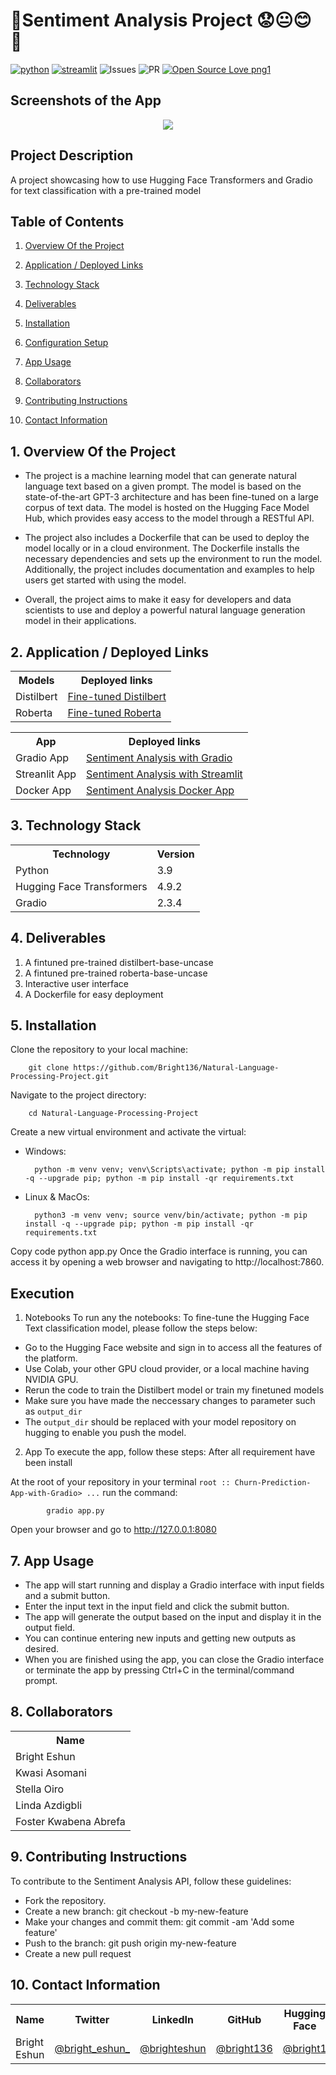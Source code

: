 # 🚀Sentiment Analysis Project 😟😐😊 🚀


[![python](https://img.shields.io/badge/Python-3776AB?style=for-the-badge&logo=python&logoColor=white)](https://img.shields.io/badge/Python-3776AB?style=for-the-badge&logo=python&logoColor=white)
[![streamlit](https://img.shields.io/badge/Streamlit-3776AB?style=for-the-badge&logo=streamlit&logoColor=red)](https://img.shields.io/badge/Streamlit-3776AB?style=for-the-badge&logo=streamlit&logoColor=white)
![Issues](https://img.shields.io/github/issues/eaedk/streamlit-iris-app?style=for-the-badge&logo=appveyor)
![PR](https://img.shields.io/github/issues-pr/eaedk/streamlit-iris-app?style=for-the-badge&logo=appveyor)
[![Open Source Love png1](https://badges.frapsoft.com/os/v1/open-source.png?v=103)](https://github.com/ellerbrock/open-source-badges/)


## Screenshots of the App
<div align='center'> 
    <img src="https://drive.google.com/uc?export=view&id=1Ku4QP_1MxXwci791Hat6o7w9C7BNjC5i"/>

</div>



## Project Description 
A project showcasing how to use Hugging Face Transformers and Gradio for text classification with a pre-trained model


## Table of Contents
1. [Overview Of the Project](#overview)

2. [Application / Deployed Links](#application)

3. [Technology Stack](#technology)

4. [Deliverables](#deliverables)

5. [Installation](#installation)

6. [Configuration Setup](#setup)

7. [App Usage](#usage)

8. [Collaborators](#collaborators)

9. [Contributing Instructions](#instructions)

10. [Contact Information](#ontact)


## 1. Overview Of the Project <a name="overview"></a>
- The project is a machine learning model that can generate natural language text based on a given prompt. The model is based on the state-of-the-art GPT-3 architecture and has been fine-tuned on a large corpus of text data. The model is hosted on the Hugging Face Model Hub, which provides easy access to the model through a RESTful API.

- The project also includes a Dockerfile that can be used to deploy the model locally or in a cloud environment. The Dockerfile installs the necessary dependencies and sets up the environment to run the model. Additionally, the project includes documentation and examples to help users get started with using the model.

- Overall, the project aims to make it easy for developers and data scientists to use and deploy a powerful natural language generation model in their applications.
## 2. Application / Deployed Links <a name="application"></a>
<table>
  <tr>
    <th>Models</th>
    <th>Deployed links</th>
  </tr>
  <tr>
    <td>Distilbert</td>
    <td><a href="https://huggingface.co/bright1/fine-tuned-distilbert-base-uncased">Fine-tuned Distilbert</a></td>
  </tr>
  <tr>
    <td>Roberta</td>
    <td><a href="https://huggingface.co/bright1/fine-tuned-twitter-Roberta-base-sentiment">Fine-tuned Roberta</a></td>
  </tr>
</table>

<table>
  <tr>
    <th>App</th>
    <th>Deployed links</th>
  </tr>
  <tr>
    <td>Gradio App</td>
    <td><a href="https://huggingface.co/spaces/bright1/sentiment-analysis-app-gradio">Sentiment Analysis with Gradio</a></td>
  </tr>
  <tr>
    <td>Streanlit App</td>
    <td><a href="https://huggingface.co/spaces/bright1/sentiment-analysis-app-streamlit">Sentiment Analysis with Streamlit</a></td>
  </tr>
  <tr>
    <td>Docker App</td>
    <td><a href="https://huggingface.co/spaces/bright1/MyFirstDockerApp">Sentiment Analysis Docker App</a></td>
  </tr>
</table>

## 3. Technology Stack <a name="technology"></a>
 
<table>
  <tr>
    <th>Technology</th>
    <th>Version</th>
  </tr>
  <tr>
    <td>Python</td>
    <td>3.9</td>
  </tr>
  <tr>
    <td>Hugging Face Transformers</td>
    <td>4.9.2</td>
  </tr>
  <tr>
    <td>Gradio</td>
    <td>2.3.4</td>
  </tr>
</table>

## 4. Deliverables <a name="deliverables"></a>

1. A fintuned pre-trained distilbert-base-uncase 
2. A fintuned pre-trained roberta-base-uncase 
3. Interactive user interface 
4. A Dockerfile for easy deployment 

## 5. Installation <a name="installation"></a>
Clone the repository to your local machine:


        git clone https://github.com/Bright136/Natural-Language-Processing-Project.git

Navigate to the project directory:

        cd Natural-Language-Processing-Project
Create a new virtual environment and activate the virtual:

- Windows:

        python -m venv venv; venv\Scripts\activate; python -m pip install -q --upgrade pip; python -m pip install -qr requirements.txt  

- Linux & MacOs:

        python3 -m venv venv; source venv/bin/activate; python -m pip install -q --upgrade pip; python -m pip install -qr requirements.txt



Copy code
python app.py
Once the Gradio interface is running, you can access it by opening a web browser and navigating to http://localhost:7860.

## Execution
1. Notebooks
To run any the notebooks:
To fine-tune the Hugging Face Text classification model, please follow the steps below:

- Go to the Hugging Face website and sign in to access all the features of the platform.
- Use Colab, your other GPU cloud provider, or a local machine having NVIDIA GPU.
- Rerun the code to train the Distilbert model or train my finetuned models
- Make sure you have made the neccessary changes to parameter such as `output_dir`
- The `output_dir` should be replaced with your model repository on hugging to enable you push the model.

2. App
To execute the app, follow these steps:
After all requirement have been install

At the root of your repository in your terminal
`root :: Churn-Prediction-App-with-Gradio> ...`
run the command:


            gradio app.py

Open your browser and go to http://127.0.0.1:8080



## 7. App Usage <a name="usage"></a>
- The app will start running and display a Gradio interface with input fields and a submit button.
- Enter the input text in the input field and click the submit button.
- The app will generate the output based on the input and display it in the output field.
- You can continue entering new inputs and getting new outputs as desired.
- When you are finished using the app, you can close the Gradio interface or terminate the app by pressing Ctrl+C in the terminal/command prompt.

## 8. Collaborators <a name="collaborators"></a>
<table>
  <tr>
    <th>Name</th>
  </tr>
  <tr>
    <td>Bright Eshun</td>
  </tr>
  <tr>
    <td>Kwasi Asomani</td>
  </tr>
  <tr>
    <td>Stella  Oiro</td>
  </tr>
  <tr>
    <td>Linda Azdigbli</td>
  </tr>
    <tr>
    <td>Foster Kwabena Abrefa</td>
  </tr>
</table>


## 9. Contributing Instructions <a name="instructions"></a>
To contribute to the Sentiment Analysis API, follow these guidelines:

- Fork the repository.
- Create a new branch: git checkout -b my-new-feature
- Make your changes and commit them: git commit -am 'Add some feature'
- Push to the branch: git push origin my-new-feature
- Create a new pull request

## 10. Contact Information <a name="contact"></a>

<table>
  <tr>
    <th>Name</th>
    <th>Twitter</th>
    <th>LinkedIn</th>
    <th>GitHub</th>
    <th>Hugging Face</th>
  </tr>
  <tr>
    <td>Bright Eshun</td>
    <td><a href="https://twitter.com/bright_eshun_">@bright_eshun_</a></td>
    <td><a href="https://www.linkedin.com/in/bright-eshun-9a8a51100/">@brighteshun</a></td>
    <td><a href="https://github.com/Bright136">@bright136</a></td>
    <td><a href="https://huggingface.co/bright1">@bright1</a></td>
  </tr>
</table>
